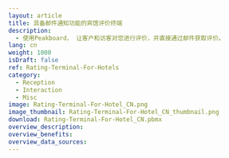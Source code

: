 ```yaml
---
layout: article
title: 具备邮件通知功能的宾馆评价终端
description: 
  - 使用Peakboard， 让客户和访客对您进行评价，并直接通过邮件获取评价。
lang: cn
weight: 1000
isDraft: false
ref: Rating-Terminal-For-Hotels
category:
  - Reception
  - Interaction
  - Misc
image: Rating-Terminal-For-Hotel_CN.png
image_thumbnail: Rating-Terminal-For-Hotel_CN_thumbnail.png
download: Rating-Terminal-For-Hotel_CN.pbmx
overview_description:
overview_benefits:
overview_data_sources:
---
```

